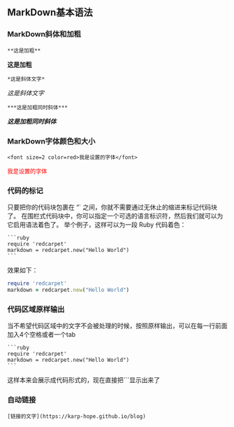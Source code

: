 ## MarkDown基本语法

### MarkDown斜体和加粗

```
**这是加粗**
```

**这是加粗**

```
*这是斜体文字*
```

*这是斜体文字*

```
***这是加粗同时斜体***
```

***这是加粗同时斜体***

### MarkDown字体颜色和大小

```
<font size=2 color=red>我是设置的字体</font>
```

<font size=2 color=red>我是设置的字体</font>

### 代码的标记

只要把你的代码块包裹在 “` 之间，你就不需要通过无休止的缩进来标记代码块了。 在围栏式代码块中，你可以指定一个可选的语言标识符，然后我们就可以为它启用语法着色了。 举个例子，这样可以为一段 Ruby 代码着色：

    ```ruby
    require 'redcarpet'
    markdown = redcarpet.new("Hello World")
    ```
效果如下：

```ruby
require 'redcarpet'
markdown = redcarpet.new("Hello World")
```

### 代码区域原样输出

当不希望代码区域中的文字不会被处理的时候，按照原样输出，可以在每一行前面加入4个空格或者一个tab

    ```ruby
    require 'redcarpet'
    markdown = redcarpet.new("Hello World")
    ```
这样本来会展示成代码形式的，现在直接把```显示出来了

### 自动链接

```
[链接的文字](https://karp-hope.github.io/blog)
```

